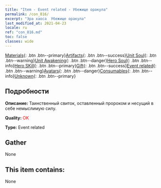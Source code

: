 ```yaml
---
title: "Item - Event related - Убежище оракула"
permalink: /con_816/
excerpt: "Эра хаоса  Убежище оракула"
last_modified_at: 2021-04-23
locale: ru
ref: "con_816.md"
toc: false
classes: wide
---
```

 [Materials](/ItemsRU/){: .btn .btn--primary}[Artifacts](/ItemsRU/Artifacts/){: .btn .btn--success}[Unit Soul](/ItemsRU/UnitSoul/){: .btn .btn--warning}[Unit Awakening](/ItemsRU/UnitAwakening/){: .btn .btn--danger}[Hero Soul](/ItemsRU/HeroSoul/){: .btn .btn--info}[Hero SKill](/ItemsRU/HeroSkill/){: .btn .btn--primary}[Gift](/ItemsRU/Gift/){: .btn .btn--success}[Event related](/ItemsRU/Events/){: .btn .btn--warning}[Avatars](/ItemsRU/Avatars/){: .btn .btn--danger}[Consumables](/ItemsRU/Consumables/){: .btn .btn--info}[Unknown](/ItemsRU/Unknown/){: .btn .btn--primary}

## Подробности
 **Описание:** Таинственный свиток, оставленный пророком и несущий в себе немыслимую силу.

 **Quality:** <span style="color: #FF0000">OK</span>

 **Type:** Event related

## Gather

  None

## This item contains:

  None

